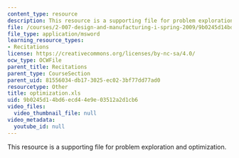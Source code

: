 ```yaml
---
content_type: resource
description: This resource is a supporting file for problem exploration and optimization.
file: /courses/2-007-design-and-manufacturing-i-spring-2009/9b0245d14bd6ecd44e9e03512a2d1cb6_optimization.xls
file_type: application/msword
learning_resource_types:
- Recitations
license: https://creativecommons.org/licenses/by-nc-sa/4.0/
ocw_type: OCWFile
parent_title: Recitations
parent_type: CourseSection
parent_uid: 81556034-db17-3025-ec02-3bf77dd77ad0
resourcetype: Other
title: optimization.xls
uid: 9b0245d1-4bd6-ecd4-4e9e-03512a2d1cb6
video_files:
  video_thumbnail_file: null
video_metadata:
  youtube_id: null
---
```

This resource is a supporting file for problem exploration and optimization.